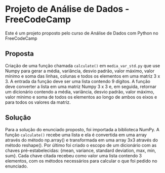 # Projeto de Análise de Dados - FreeCodeCamp
 Este é um projeto proposto pelo curso de Análise de Dados com Python no FreeCodeCamp
 
 ## Proposta
 
Criação de uma função chamada `calculate()` em `media_var_std.py` que use Numpy para gerar a média, variância, desvio padrão, valor máximo, valor mínimo e soma das linhas, colunas e todos os elementos em uma matriz 3 x 3.
A entrada da função deve ser uma lista contendo 9 dígitos. A função deve converter a lista em uma matriz Numpy 3 x 3 e, em seguida, retornar um dicionário contendo a média, variância, desvio padrão, valor máximo, valor mínimo e soma de todos os elementos ao longo de ambos os eixos e para todos os valores da matriz.

## Solução
Para a solução do enunciado proposto, foi importada a biblioteca NumPy. A função `calculate()` recebe uma lista e ela é convertida em uma array através do método np.array() e transformada em uma array 3x3 através do método reshape(). Por último foi criado o escopo de um dicionário com as chaves pré-estabelecidas: {mean, variance, standard deviation, max, min, sum}. Cada chave citada recebeu como valor uma lista contendo 3 elementos, com os métodos necessários para calcular o que foi pedido no enunciado.
 
